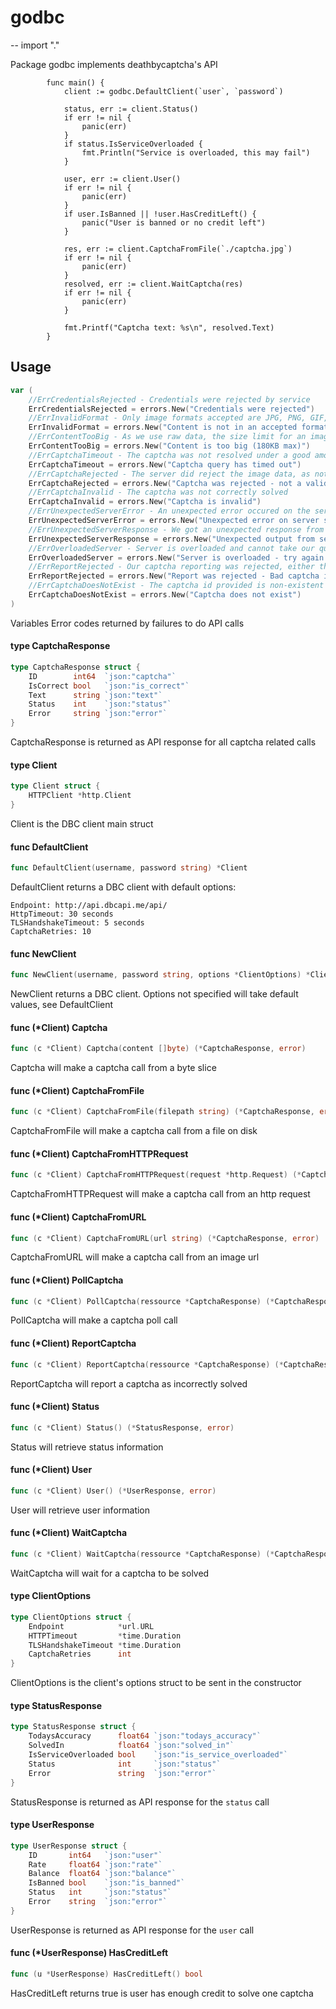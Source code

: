 # godbc
--
    import "."

Package godbc implements deathbycaptcha's API

            func main() {
    			client := godbc.DefaultClient(`user`, `password`)

    			status, err := client.Status()
    			if err != nil {
    				panic(err)
    			}
                if status.IsServiceOverloaded {
    				fmt.Println("Service is overloaded, this may fail")
    			}

    			user, err := client.User()
    			if err != nil {
    				panic(err)
    			}
    			if user.IsBanned || !user.HasCreditLeft() {
    				panic("User is banned or no credit left")
    			}

    			res, err := client.CaptchaFromFile(`./captcha.jpg`)
    			if err != nil {
    				panic(err)
    			}
    			resolved, err := client.WaitCaptcha(res)
    			if err != nil {
    				panic(err)
    			}

    			fmt.Printf("Captcha text: %s\n", resolved.Text)
    		}

## Usage

```go
var (
	//ErrCredentialsRejected - Credentials were rejected by service
	ErrCredentialsRejected = errors.New("Credentials were rejected")
	//ErrInvalidFormat - Only image formats accepted are JPG, PNG, GIF, BMP
	ErrInvalidFormat = errors.New("Content is not in an accepted format (JPG, PNG, GIF, BMP)")
	//ErrContentTooBig - As we use raw data, the size limit for an image is 180KB. With b64 encoded data, the limit woulf be 120KB
	ErrContentTooBig = errors.New("Content is too big (180KB max)")
	//ErrCaptchaTimeout - The captcha was not resolved under a good amount of time - give up
	ErrCaptchaTimeout = errors.New("Captcha query has timed out")
	//ErrCaptchaRejected - The server did reject the image data, as not being a valid image
	ErrCaptchaRejected = errors.New("Captcha was rejected - not a valid image")
	//ErrCaptchaInvalid - The captcha was not correctly solved
	ErrCaptchaInvalid = errors.New("Captcha is invalid")
	//ErrUnexpectedServerError - An unexpected error occured on the server side
	ErrUnexpectedServerError = errors.New("Unexpected error on server side")
	//ErrUnexpectedServerResponse - We got an unexpected response from the server
	ErrUnexpectedServerResponse = errors.New("Unexpected output from server")
	//ErrOverloadedServer - Server is overloaded and cannot take our query
	ErrOverloadedServer = errors.New("Server is overloaded - try again later")
	//ErrReportRejected - Our captcha reporting was rejected, either the captcha id is incorrect, our user is banned or we are reporting it too late (1 hour max)
	ErrReportRejected = errors.New("Report was rejected - Bad captcha id, user banned or captcha too old (1h max)")
	//ErrCaptchaDoesNotExist - The captcha id provided is non-existent
	ErrCaptchaDoesNotExist = errors.New("Captcha does not exist")
)
```
Variables Error codes returned by failures to do API calls

#### type CaptchaResponse

```go
type CaptchaResponse struct {
	ID        int64  `json:"captcha"`
	IsCorrect bool   `json:"is_correct"`
	Text      string `json:"text"`
	Status    int    `json:"status"`
	Error     string `json:"error"`
}
```

CaptchaResponse is returned as API response for all captcha related calls

#### type Client

```go
type Client struct {
	HTTPClient *http.Client
}
```

Client is the DBC client main struct

#### func  DefaultClient

```go
func DefaultClient(username, password string) *Client
```
DefaultClient returns a DBC client with default options:

    Endpoint: http://api.dbcapi.me/api/
    HttpTimeout: 30 seconds
    TLSHandshakeTimeout: 5 seconds
    CaptchaRetries: 10

#### func  NewClient

```go
func NewClient(username, password string, options *ClientOptions) *Client
```
NewClient returns a DBC client. Options not specified will take default values,
see DefaultClient

#### func (*Client) Captcha

```go
func (c *Client) Captcha(content []byte) (*CaptchaResponse, error)
```
Captcha will make a captcha call from a byte slice

#### func (*Client) CaptchaFromFile

```go
func (c *Client) CaptchaFromFile(filepath string) (*CaptchaResponse, error)
```
CaptchaFromFile will make a captcha call from a file on disk

#### func (*Client) CaptchaFromHTTPRequest

```go
func (c *Client) CaptchaFromHTTPRequest(request *http.Request) (*CaptchaResponse, error)
```
CaptchaFromHTTPRequest will make a captcha call from an http request

#### func (*Client) CaptchaFromURL

```go
func (c *Client) CaptchaFromURL(url string) (*CaptchaResponse, error)
```
CaptchaFromURL will make a captcha call from an image url

#### func (*Client) PollCaptcha

```go
func (c *Client) PollCaptcha(ressource *CaptchaResponse) (*CaptchaResponse, error)
```
PollCaptcha will make a captcha poll call

#### func (*Client) ReportCaptcha

```go
func (c *Client) ReportCaptcha(ressource *CaptchaResponse) (*CaptchaResponse, error)
```
ReportCaptcha will report a captcha as incorrectly solved

#### func (*Client) Status

```go
func (c *Client) Status() (*StatusResponse, error)
```
Status will retrieve status information

#### func (*Client) User

```go
func (c *Client) User() (*UserResponse, error)
```
User will retrieve user information

#### func (*Client) WaitCaptcha

```go
func (c *Client) WaitCaptcha(ressource *CaptchaResponse) (*CaptchaResponse, error)
```
WaitCaptcha will wait for a captcha to be solved

#### type ClientOptions

```go
type ClientOptions struct {
	Endpoint            *url.URL
	HTTPTimeout         *time.Duration
	TLSHandshakeTimeout *time.Duration
	CaptchaRetries      int
}
```

ClientOptions is the client's options struct to be sent in the constructor

#### type StatusResponse

```go
type StatusResponse struct {
	TodaysAccuracy      float64 `json:"todays_accuracy"`
	SolvedIn            float64 `json:"solved_in"`
	IsServiceOverloaded bool    `json:"is_service_overloaded"`
	Status              int     `json:"status"`
	Error               string  `json:"error"`
}
```

StatusResponse is returned as API response for the `status` call

#### type UserResponse

```go
type UserResponse struct {
	ID       int64   `json:"user"`
	Rate     float64 `json:"rate"`
	Balance  float64 `json:"balance"`
	IsBanned bool    `json:"is_banned"`
	Status   int     `json:"status"`
	Error    string  `json:"error"`
}
```

UserResponse is returned as API response for the `user` call

#### func (*UserResponse) HasCreditLeft

```go
func (u *UserResponse) HasCreditLeft() bool
```
HasCreditLeft returns true is user has enough credit to solve one captcha
